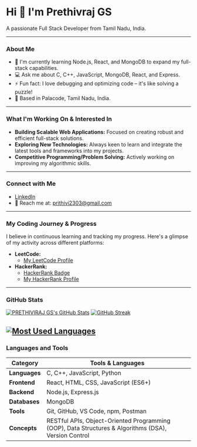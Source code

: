 # Hi 👋 I'm Prethivraj GS

A passionate Full Stack Developer from Tamil Nadu, India.

---

### About Me

* 🌱 I'm currently learning Node.js, React, and MongoDB to expand my full-stack capabilities.
* 💻 Ask me about C, C++, JavaScript, MongoDB, React, and Express.
* ⚡ Fun fact: I love debugging and optimizing code – it's like solving a puzzle!
* 📍 Based in Palacode, Tamil Nadu, India.

---

### What I'm Working On & Interested In

* **Building Scalable Web Applications:** Focused on creating robust and efficient full-stack solutions.
* **Exploring New Technologies:** Always keen to learn and integrate the latest tools and frameworks into my projects.
* **Competitive Programming/Problem Solving:** Actively working on improving my algorithmic skills.

---

### Connect with Me

* [LinkedIn](https://www.linkedin.com/in/prethivraj-gs-b42358307/)
* 📧 Reach me at: prithivi2303@gmail.com

---

### My Coding Journey & Progress

I believe in continuous learning and tracking my progress. Here's a glimpse of my activity across different platforms:

* **LeetCode:**
    * [My LeetCode Profile](https://leetcode.com/u/6QWLrIZgOg/)
* **HackerRank:**
    * [HackerRank Badge](https://www.hackerrank.com/profile/prithivi2303)
    * [My HackerRank Profile](https://www.hackerrank.com/profile/prithivi2303)

---

### GitHub Stats

[![PRETHIVIRAJ GS's GitHub Stats](https://github-readme-stats.vercel.app/api?username=PrethivrajGS&show_icons=true&theme=dracula)](https://github.com/PrethivrajGS)
[![GitHub Streak](https://streak-stats.demolab.com?user=PrethivrajGS&theme=radical)](https://git.io/streak-stats)


[![Most Used Languages](https://github-readme-stats.vercel.app/api/top-langs/?username=PrethivrajGS&layout=compact&theme=dracula)](https://github.com/PrethivrajGS)
---

### Languages and Tools

| Category       | Tools & Languages                                                                                                                                   |
|--------------  |-----------------------------------------------------------------------------------------------------------------------------------------------------|
| **Languages**  | C, C++, JavaScript, Python                                                                                                                            |
| **Frontend**   | React, HTML, CSS, JavaScript (ES6+)                                                                                                                   |
| **Backend**    | Node.js, Express.js                                                                                                                                    |
| **Databases**  | MongoDB                                                                                                                                               |
| **Tools**      | Git, GitHub, VS Code, npm, Postman                                                                                                                       |
| **Concepts**   | RESTful APIs, Object-Oriented Programming (OOP), Data Structures & Algorithms (DSA), Version Control                                                  | 
